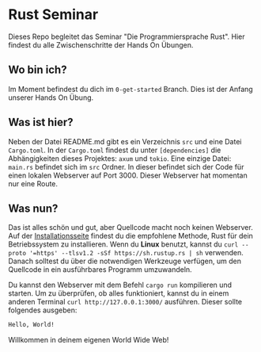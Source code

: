 # Rust Seminar

Dieses Repo begleitet das Seminar "Die Programmiersprache Rust".
Hier findest du alle Zwischenschritte der Hands On Übungen.

## Wo bin ich?

Im Moment befindest du dich im `0-get-started` Branch. Dies ist der Anfang unserer Hands On Übung.

## Was ist hier?

Neben der Datei README.md gibt es ein Verzeichnis `src` und eine Datei `Cargo.toml`.
In der `Cargo.toml` findest du unter `[dependencies]` die Abhängigkeiten dieses Projektes: `axum` und `tokio`.
Eine einzige Datei: `main.rs` befindet sich im `src` Ordner. In dieser befindet sich der Code für einen lokalen Webserver auf Port 3000. Dieser Webserver hat momentan nur eine Route.

## Was nun?

Das ist alles schön und gut, aber Quellcode macht noch keinen Webserver.
Auf der [Installationsseite](https://www.rust-lang.org/tools/install) findest du die empfohlene Methode, Rust für dein Betriebssystem zu installieren.
Wenn du **Linux** benutzt, kannst du `curl --proto '=https' --tlsv1.2 -sSf https://sh.rustup.rs | sh` verwenden.
Danach solltest du über die notwendigen Werkzeuge verfügen, um den Quellcode in ein ausführbares Programm umzuwandeln.

Du kannst den Webserver mit dem Befehl `cargo run` kompilieren und starten.
Um zu überprüfen, ob alles funktioniert, kannst du in einem anderen Terminal `curl http://127.0.0.1:3000/` ausführen. Dieser sollte folgendes ausgeben:

```bash
Hello, World!
```

Willkommen in deinem eigenen World Wide Web!
